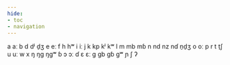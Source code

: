 ```yaml
---
hide:
- toc
- navigation
---
```

a
aː
b
d
dʲ
d̠ʒ
e
eː
f
h
hʷ
i
iː
j
k
kp
kʲ
kʷ
l
m
mb
mɓ
n
nd
nz
nɗ
n̠d̠ʒ
o
oː
p
r
t
t̠ʃ
u
uː
w
x
ŋ
ŋɡ
ŋɡʷ
ɓ
ɔ
ɔː
ɗ
ɛ
ɛː
ɡ
ɡb
ɡɓ
ɡʷ
ɲ
ʃ
ʔ
